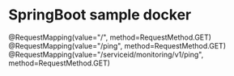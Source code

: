# SpringBoot sample docker

@RequestMapping(value="/", method=RequestMethod.GET)  
@RequestMapping(value="/ping", method=RequestMethod.GET)  
@RequestMapping(value="/serviceid/monitoring/v1/ping", method=RequestMethod.GET) 
